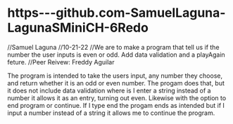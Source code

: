 # https---github.com-SamuelLaguna-LagunaSMiniCH-6Redo
//Samuel Laguna 
//10-21-22
//We are to make a program that tell us if the number the user inputs is even or odd. Add data validation and a playAgain feture.
//Peer Reivew: Freddy Aguilar

The program is intended to take the users input, any number they choose, and return whether it is an odd or even number. The progam does that, but it does not include data validation where is I enter a string instead of a number it allows it as an entry, turning out even. Likewise with the option to end program or continue. If I type end the progam ends as intended but if I input a number instead of a string it allows me to continue the program. 
